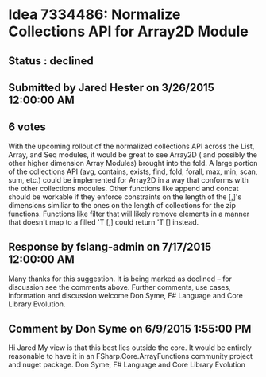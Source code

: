 # Idea 7334486: Normalize Collections API for Array2D Module #

## Status : declined

## Submitted by Jared Hester on 3/26/2015 12:00:00 AM

## 6 votes

With the upcoming rollout of the normalized collections API across the List, Array, and Seq modules, it would be great to see Array2D ( and possibly the other higher dimension Array Modules) brought into the fold.
A large portion of the collections API (avg, contains, exists, find, fold, forall, max, min, scan, sum, etc.) could be implemented for Array2D in a way that conforms with the other collections modules.
Other functions like append and concat should be workable if they enforce constraints on the length of the [,]'s dimensions similiar to the ones on the length of collections for the zip functions.
Functions like filter that will likely remove elements in a manner that doesn't map to a filled 'T [,] could return 'T [] instead.

## Response by fslang-admin on 7/17/2015 12:00:00 AM

Many thanks for this suggestion. It is being marked as declined – for discussion see the comments above.
Further comments, use cases, information and discussion welcome
Don Syme, F# Language and Core Library Evolution.


## Comment by Don Syme on 6/9/2015 1:55:00 PM

Hi Jared
My view is that this best lies outside the core. It would be entirely reasonable to have it in an FSharp.Core.ArrayFunctions community project and nuget package.
Don Syme, F# Language and Core Library Evolution
